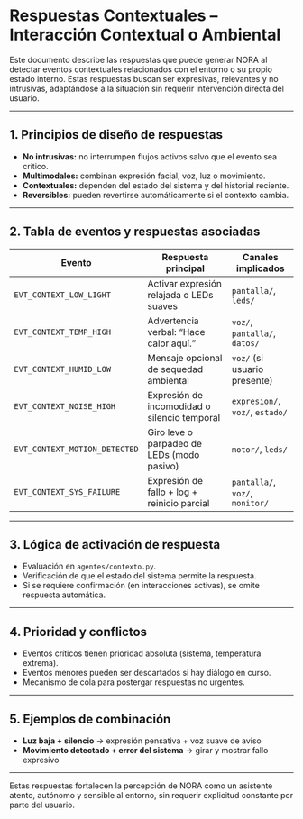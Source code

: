# Respuestas Contextuales – Interacción Contextual o Ambiental

Este documento describe las respuestas que puede generar NORA al detectar eventos contextuales relacionados con el entorno o su propio estado interno. Estas respuestas buscan ser expresivas, relevantes y no intrusivas, adaptándose a la situación sin requerir intervención directa del usuario.

---

## 1. Principios de diseño de respuestas

* **No intrusivas:** no interrumpen flujos activos salvo que el evento sea crítico.
* **Multimodales:** combinan expresión facial, voz, luz o movimiento.
* **Contextuales:** dependen del estado del sistema y del historial reciente.
* **Reversibles:** pueden revertirse automáticamente si el contexto cambia.

---

## 2. Tabla de eventos y respuestas asociadas

| Evento                        | Respuesta principal                          | Canales implicados              |
| ----------------------------- | -------------------------------------------- | ------------------------------- |
| `EVT_CONTEXT_LOW_LIGHT`       | Activar expresión relajada o LEDs suaves     | `pantalla/`, `leds/`            |
| `EVT_CONTEXT_TEMP_HIGH`       | Advertencia verbal: “Hace calor aquí.”       | `voz/`, `pantalla/`, `datos/`   |
| `EVT_CONTEXT_HUMID_LOW`       | Mensaje opcional de sequedad ambiental       | `voz/` (si usuario presente)    |
| `EVT_CONTEXT_NOISE_HIGH`      | Expresión de incomodidad o silencio temporal | `expresion/`, `voz/`, `estado/` |
| `EVT_CONTEXT_MOTION_DETECTED` | Giro leve o parpadeo de LEDs (modo pasivo)   | `motor/`, `leds/`               |
| `EVT_CONTEXT_SYS_FAILURE`     | Expresión de fallo + log + reinicio parcial  | `pantalla/`, `voz/`, `monitor/` |

---

## 3. Lógica de activación de respuesta

* Evaluación en `agentes/contexto.py`.
* Verificación de que el estado del sistema permite la respuesta.
* Si se requiere confirmación (en interacciones activas), se omite respuesta automática.

---

## 4. Prioridad y conflictos

* Eventos críticos tienen prioridad absoluta (sistema, temperatura extrema).
* Eventos menores pueden ser descartados si hay diálogo en curso.
* Mecanismo de cola para postergar respuestas no urgentes.

---

## 5. Ejemplos de combinación

* **Luz baja + silencio** → expresión pensativa + voz suave de aviso
* **Movimiento detectado + error del sistema** → girar y mostrar fallo expresivo

---

Estas respuestas fortalecen la percepción de NORA como un asistente atento, autónomo y sensible al entorno, sin requerir explicitud constante por parte del usuario.
